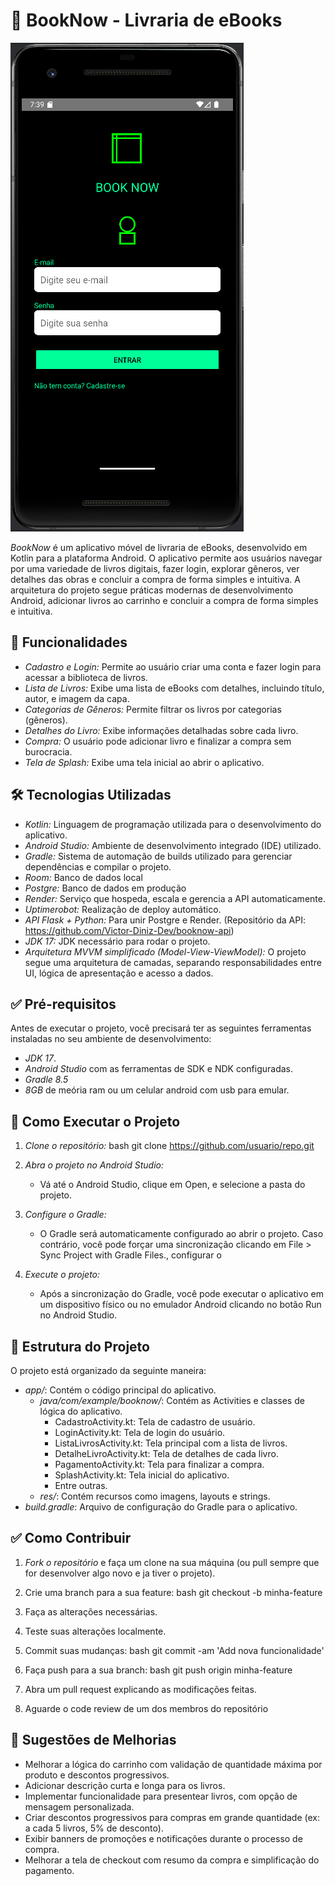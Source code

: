 
# 📱 BookNow - Livraria de eBooks

![Tela Inicial](BookNow_KotlinApp2705/app/src/main/res/drawable/home.png)

*BookNow* é um aplicativo móvel de livraria de eBooks, desenvolvido em Kotlin para a plataforma Android. O aplicativo permite aos usuários navegar por uma variedade de livros digitais, fazer login, explorar gêneros, ver detalhes das obras e concluir a compra de forma simples e intuitiva. A arquitetura do projeto segue práticas modernas de desenvolvimento Android, adicionar livros ao carrinho e concluir a compra de forma simples e intuitiva.

## 🔧 Funcionalidades

- *Cadastro e Login:* Permite ao usuário criar uma conta e fazer login para acessar a biblioteca de livros.
- *Lista de Livros:* Exibe uma lista de eBooks com detalhes, incluindo título, autor, e imagem da capa.
- *Categorias de Gêneros:* Permite filtrar os livros por categorias (gêneros).
- *Detalhes do Livro:* Exibe informações detalhadas sobre cada livro.
- *Compra:* O usuário pode adicionar livro e finalizar a compra sem burocracia.
- *Tela de Splash:* Exibe uma tela inicial ao abrir o aplicativo.

## 🛠️ Tecnologias Utilizadas

- *Kotlin:* Linguagem de programação utilizada para o desenvolvimento do aplicativo.
- *Android Studio:* Ambiente de desenvolvimento integrado (IDE) utilizado.
- *Gradle:* Sistema de automação de builds utilizado para gerenciar dependências e compilar o projeto.
- *Room:* Banco de dados local
- *Postgre:* Banco de dados em produção
- *Render:* Serviço que hospeda, escala e gerencia a API automaticamente.
- *Uptimerobot:* Realização de deploy automático.
- *API Flask + Python:* Para unir Postgre e Render.  (Repositório da API: https://github.com/Victor-Diniz-Dev/booknow-api)
- *JDK 17:* JDK necessário para rodar o projeto.
- *Arquitetura MVVM simplificado (Model-View-ViewModel):* O projeto segue uma arquitetura de camadas, separando responsabilidades entre UI, lógica de apresentação e acesso a dados.


## ✅ Pré-requisitos

Antes de executar o projeto, você precisará ter as seguintes ferramentas instaladas no seu ambiente de desenvolvimento:

- *JDK 17*.
- *Android Studio* com as ferramentas de SDK e NDK configuradas.
- *Gradle 8.5* 
- *8GB* de meória ram ou um celular android com usb para emular.

## 🧱 Como Executar o Projeto

1. *Clone o repositório:*
   bash
   git clone https://github.com/usuario/repo.git
   

2. *Abra o projeto no Android Studio:*
   - Vá até o Android Studio, clique em Open, e selecione a pasta do projeto.

3. *Configure o Gradle:*
   - O Gradle será automaticamente configurado ao abrir o projeto. Caso contrário, você pode forçar uma sincronização clicando em File > Sync Project with Gradle Files., configurar o

4. *Execute o projeto:*
   - Após a sincronização do Gradle, você pode executar o aplicativo em um dispositivo físico ou no emulador Android clicando no botão Run no Android Studio.

## 🧱 Estrutura do Projeto

O projeto está organizado da seguinte maneira:

- *app/*: Contém o código principal do aplicativo.
  - *java/com/example/booknow/*: Contém as Activities e classes de lógica do aplicativo.
    - CadastroActivity.kt: Tela de cadastro de usuário.
    - LoginActivity.kt: Tela de login do usuário.
    - ListaLivrosActivity.kt: Tela principal com a lista de livros.
    - DetalheLivroActivity.kt: Tela de detalhes de cada livro.
    - PagamentoActivity.kt: Tela para finalizar a compra.
    - SplashActivity.kt: Tela inicial do aplicativo.
    - Entre outras.
  - *res/*: Contém recursos como imagens, layouts e strings.
- *build.gradle*: Arquivo de configuração do Gradle para o aplicativo.

## ✅  Como Contribuir

1. *Fork o repositório* e faça um clone na sua máquina (ou pull sempre que for desenvolver algo novo e ja tiver o projeto).
2. Crie uma branch para a sua feature:
   bash
   git checkout -b minha-feature
   
3. Faça as alterações necessárias.
4. Teste suas alterações localmente.
5. Commit suas mudanças:
   bash
   git commit -am 'Add nova funcionalidade'
   
6. Faça push para a sua branch:
   bash
   git push origin minha-feature
   
7. Abra um pull request explicando as modificações feitas.

8. Aguarde o code review de um dos membros do repositório

## 💾 Sugestões de Melhorias

- Melhorar a lógica do carrinho com validação de quantidade máxima por produto e descontos progressivos.
- Adicionar descrição curta e longa para os livros.
- Implementar funcionalidade para presentear livros, com opção de mensagem personalizada.
- Criar descontos progressivos para compras em grande quantidade (ex: a cada 5 livros, 5% de desconto).
- Exibir banners de promoções e notificações durante o processo de compra.
- Melhorar a tela de checkout com resumo da compra e simplificação do pagamento.





